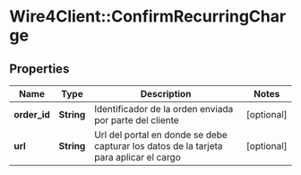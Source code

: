 # Wire4Client::ConfirmRecurringCharge

## Properties
Name | Type | Description | Notes
------------ | ------------- | ------------- | -------------
**order_id** | **String** | Identificador de la orden enviada por parte del cliente | [optional] 
**url** | **String** | Url del portal en donde se debe capturar los datos de la tarjeta para aplicar el cargo | [optional] 



